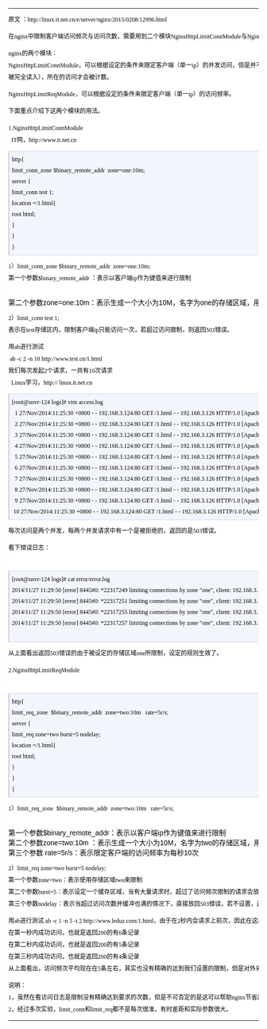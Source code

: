 <table width="100%" style="padding:0px;margin:0px;color:#333333;font-family:Verdana, Arial, Tahoma;font-size:14px;background-color:#FFFFFF;">
	<tbody style="padding:0px;margin:0px;">
		<tr style="padding:0px;margin:0px;">
			<td style="padding:0px;margin:0px;">
				<div id="contentMidPicAD" style="padding:0px;margin:0px;float:right;clear:both;top:0px;vertical-align:top;">
				</div>
				<p style="padding:0px;margin-top:10px;margin-bottom:10px;clear:both;line-height:24px;color:#000000;font-family:Arial, 宋体;font-size:14px;">
					<span style="font-family:'sans serif, tahoma, verdana, helvetica';"><span style="font-size:12px;white-space:nowrap;">原文 ：http://linux.it.net.cn/e/server/nginx/2015/0208/12996.html</span></span>
				</p>
				<p style="padding:0px;margin-top:10px;margin-bottom:10px;clear:both;line-height:24px;color:#000000;font-family:Arial, 宋体;font-size:14px;">
					<span style="font-family:'sans serif, tahoma, verdana, helvetica';"><span style="font-size:12px;white-space:nowrap;">在nginx中限制客户端访问频次与访问次数，需要用到二个模块NginxHttpLimitConnModule与NginxHttpLimitReqModule。</span></span>
				</p>
				<p style="padding:0px;margin-top:10px;margin-bottom:10px;clear:both;line-height:24px;color:#000000;font-family:Arial, 宋体;font-size:14px;">
					<span style="font-family:'sans serif, tahoma, verdana, helvetica';"><span style="font-size:12px;white-space:nowrap;">nginx的两个模块：<br style="padding:0px;margin:0px;" />
NginxHttpLimitConnModule，可以根据设定的条件来限定客户端（单一ip）的并发访问，但是并不是所有的访问都会被计数，只有那些正在被处理的的请求（这些请求的头信息已<br style="padding:0px;margin:0px;" />
被完全读入），所在的访问才会被计数。</span></span>
				</p>
				<p style="padding:0px;margin-top:10px;margin-bottom:10px;clear:both;line-height:24px;color:#000000;font-family:Arial, 宋体;font-size:14px;">
					<span style="font-family:'sans serif, tahoma, verdana, helvetica';"><span style="font-size:12px;white-space:nowrap;">NginxHttpLimitReqModule，可以根据设定的条件来限定客户端（单一ip）的访问频率。</span></span>
				</p>
				<p style="padding:0px;margin-top:10px;margin-bottom:10px;clear:both;line-height:24px;color:#000000;font-family:Arial, 宋体;font-size:14px;">
					<span style="font-family:'sans serif, tahoma, verdana, helvetica';"><span style="font-size:12px;white-space:nowrap;">下面重点介绍下这两个模块的用法。</span></span>
				</p>
				<p style="padding:0px;margin-top:10px;margin-bottom:10px;clear:both;line-height:24px;color:#000000;font-family:Arial, 宋体;font-size:14px;">
					<span style="font-family:'sans serif, tahoma, verdana, helvetica';"><span style="font-size:12px;white-space:nowrap;">1.NginxHttpLimitConnModule<br style="padding:0px;margin:0px;" />
&nbsp;&nbsp;<span style="padding:0px;margin:0px;">IT网，http://www.it.net.cn</span></span></span>
				</p>
				<div class="codetext" style="padding:5px;margin:0px;width:620px;font-size:14px;line-height:22px;border-width:1px 1px 1px 2px;border-style:solid;border-color:#C9D6F1 #C9D6F1 #C9D6F1 #C7C7EB;background-color:#F3F5FC;color:#000000;font-family:Arial, 宋体;">
					<span style="font-family:'sans serif, tahoma, verdana, helvetica';"><span style="font-size:12px;white-space:nowrap;">http{<br style="padding:0px;margin:0px;" />
limit_conn_zone $binary_remote_addr&nbsp; zone=one:10m;<br style="padding:0px;margin:0px;" />
server {<br style="padding:0px;margin:0px;" />
limit_conn test 1;<br style="padding:0px;margin:0px;" />
location =/1.html{<br style="padding:0px;margin:0px;" />
root html;<br style="padding:0px;margin:0px;" />
}<br style="padding:0px;margin:0px;" />
}<br style="padding:0px;margin:0px;" />
}</span></span>
				</div>
				<p style="padding:0px;margin-top:10px;margin-bottom:10px;clear:both;line-height:24px;color:#000000;font-family:Arial, 宋体;font-size:14px;">
					<span style="font-family:'sans serif, tahoma, verdana, helvetica';"><span style="font-size:12px;white-space:nowrap;">1）limit_conn_zone $binary_remote_addr&nbsp; zone=one:10m;<br style="padding:0px;margin:0px;" />
第一个参数$binary_remote_addr ：表示以客户端ip作为键值来进行限制</span></span>
				</p>
<span style="color:#000000;"><span style="white-space:nowrap;"><br style="padding:0px;margin:0px;" />
第二个参数zone=one:10m：表示生成一个大小为10M，名字为one的存储区域，用来存储访问次数</span></span>
				<p style="padding:0px;margin-top:10px;margin-bottom:10px;clear:both;line-height:24px;color:#000000;font-family:Arial, 宋体;font-size:14px;">
					<span style="font-family:'sans serif, tahoma, verdana, helvetica';"><span style="font-size:12px;white-space:nowrap;">2）limit_conn test 1;<br style="padding:0px;margin:0px;" />
表示在test存储区内，限制客户端ip只能访问一次，若超过访问限制，则返回503错误。</span></span>
				</p>
				<p style="padding:0px;margin-top:10px;margin-bottom:10px;clear:both;line-height:24px;color:#000000;font-family:Arial, 宋体;font-size:14px;">
					<span style="font-family:'sans serif, tahoma, verdana, helvetica';"><span style="font-size:12px;white-space:nowrap;">用ab进行测试<br style="padding:0px;margin:0px;" />
&nbsp;ab -c 2 -n 10 http://www.test.cn/1.html<br style="padding:0px;margin:0px;" />
我们每次发起2个请求，一共有10次请求<br style="padding:0px;margin:0px;" />
&nbsp;&nbsp;<span style="padding:0px;margin:0px;">Linux学习，http:// linux.it.net.cn</span></span></span>
				</p>
				<div class="codetext" style="padding:5px;margin:0px;width:620px;font-size:14px;line-height:22px;border-width:1px 1px 1px 2px;border-style:solid;border-color:#C9D6F1 #C9D6F1 #C9D6F1 #C7C7EB;background-color:#F3F5FC;color:#000000;font-family:Arial, 宋体;">
					<span style="font-family:'sans serif, tahoma, verdana, helvetica';"><span style="font-size:12px;white-space:nowrap;">[root@usvr-124 logs]# vim access.log<br style="padding:0px;margin:0px;" />
&nbsp; 1 27/Nov/2014:11:25:30 +0800 - - 192.168.3.124:80 GET /1.html - - 192.168.3.126 HTTP/1.0 [ApacheBench/2.3] [-] - www.test.cn 200 0 0 235 90 0"-"<br style="padding:0px;margin:0px;" />
&nbsp; 2 27/Nov/2014:11:25:30 +0800 - - 192.168.3.124:80 GET /1.html - - 192.168.3.126 HTTP/1.0 [ApacheBench/2.3] [-] - www.test.cn 503 0 0 371 90 0"-"<br style="padding:0px;margin:0px;" />
&nbsp; 3 27/Nov/2014:11:25:30 +0800 - - 192.168.3.124:80 GET /1.html - - 192.168.3.126 HTTP/1.0 [ApacheBench/2.3] [-] - www.test.cn 200 0 0 235 90 0"-"<br style="padding:0px;margin:0px;" />
&nbsp; 4 27/Nov/2014:11:25:30 +0800 - - 192.168.3.124:80 GET /1.html - - 192.168.3.126 HTTP/1.0 [ApacheBench/2.3] [-] - www.test.cn 503 0 0 371 90 0"-"&nbsp;<span style="padding:0px;margin:0px;">IT网，http://www.it.net.cn</span>&nbsp;<br style="padding:0px;margin:0px;" />
&nbsp; 5 27/Nov/2014:11:25:30 +0800 - - 192.168.3.124:80 GET /1.html - - 192.168.3.126 HTTP/1.0 [ApacheBench/2.3] [-] - www.test.cn 200 0 0 235 90 0"-"<br style="padding:0px;margin:0px;" />
&nbsp; 6 27/Nov/2014:11:25:30 +0800 - - 192.168.3.124:80 GET /1.html - - 192.168.3.126 HTTP/1.0 [ApacheBench/2.3] [-] - www.test.cn 503 0 0 371 90 0"-"<br style="padding:0px;margin:0px;" />
&nbsp; 7 27/Nov/2014:11:25:30 +0800 - - 192.168.3.124:80 GET /1.html - - 192.168.3.126 HTTP/1.0 [ApacheBench/2.3] [-] - www.test.cn 503 0 0 371 90 0"-"<br style="padding:0px;margin:0px;" />
&nbsp; 8 27/Nov/2014:11:25:30 +0800 - - 192.168.3.124:80 GET /1.html - - 192.168.3.126 HTTP/1.0 [ApacheBench/2.3] [-] - www.test.cn 200 0 0 235 90 0"-"<br style="padding:0px;margin:0px;" />
&nbsp; 9 27/Nov/2014:11:25:30 +0800 - - 192.168.3.124:80 GET /1.html - - 192.168.3.126 HTTP/1.0 [ApacheBench/2.3] [-] - www.test.cn 503 0 0 371 90 0"-"&nbsp;<span style="padding:0px;margin:0px;">Linux学习，http:// linux.it.net.cn</span>&nbsp;<br style="padding:0px;margin:0px;" />
&nbsp;10 27/Nov/2014:11:25:30 +0800 - - 192.168.3.124:80 GET /1.html - - 192.168.3.126 HTTP/1.0 [ApacheBench/2.3] [-] - www.test.cn 200 0 0 235 90 0"-"</span></span>
				</div>
				<p style="padding:0px;margin-top:10px;margin-bottom:10px;clear:both;line-height:24px;color:#000000;font-family:Arial, 宋体;font-size:14px;">
					<span style="font-family:'sans serif, tahoma, verdana, helvetica';"><span style="font-size:12px;white-space:nowrap;">每次访问是两个并发，每两个并发请求中有一个是被拒绝的，返回的是503错误。</span></span>
				</p>
				<p style="padding:0px;margin-top:10px;margin-bottom:10px;clear:both;line-height:24px;color:#000000;font-family:Arial, 宋体;font-size:14px;">
					<span style="font-family:'sans serif, tahoma, verdana, helvetica';"><span style="font-size:12px;white-space:nowrap;">看下错误日志：<br style="padding:0px;margin:0px;" />
&nbsp;</span></span>
				</p>
				<div class="codetext" style="padding:5px;margin:0px;width:620px;font-size:14px;line-height:22px;border-width:1px 1px 1px 2px;border-style:solid;border-color:#C9D6F1 #C9D6F1 #C9D6F1 #C7C7EB;background-color:#F3F5FC;color:#000000;font-family:Arial, 宋体;">
					<span style="font-family:'sans serif, tahoma, verdana, helvetica';"><span style="font-size:12px;white-space:nowrap;">[root@usvr-124 logs]# cat error/error.log&nbsp;<br style="padding:0px;margin:0px;" />
2014/11/27 11:29:50 [error] 8445#0: *22317249 limiting connections by zone "one", client: 192.168.3.126, server: www.test.cn, request: "GET /1.html HTTP/1.0", host: "www.test.cn"<br style="padding:0px;margin:0px;" />
2014/11/27 11:29:50 [error] 8445#0: *22317251 limiting connections by zone "one", client: 192.168.3.126, server: www.test.cn, request: "GET /1.html HTTP/1.0", host: "www.test.cn"<br style="padding:0px;margin:0px;" />
2014/11/27 11:29:50 [error] 8445#0: *22317255 limiting connections by zone "one", client: 192.168.3.126, server: www.test.cn, request: "GET /1.html HTTP/1.0", host: "www.test.cn"&nbsp;<br style="padding:0px;margin:0px;" />
2014/11/27 11:29:50 [error] 8445#0: *22317257 limiting connections by zone "one", client: 192.168.3.126, server: www.test.cn, request: "GET /1.html HTTP/1.0", host: "www.test.cn"<br style="padding:0px;margin:0px;" />
&nbsp;</span></span>
				</div>
				<p style="padding:0px;margin-top:10px;margin-bottom:10px;clear:both;line-height:24px;color:#000000;font-family:Arial, 宋体;font-size:14px;">
					<span style="font-family:'sans serif, tahoma, verdana, helvetica';"><span style="font-size:12px;white-space:nowrap;">从上面看出返回503错误的由于被设定的存储区域one所限制，设定的规则生效了。</span></span>
				</p>
				<p style="padding:0px;margin-top:10px;margin-bottom:10px;clear:both;line-height:24px;color:#000000;font-family:Arial, 宋体;font-size:14px;">
					<span style="font-family:'sans serif, tahoma, verdana, helvetica';"><span style="font-size:12px;white-space:nowrap;">2.NginxHttpLimitReqModule<br style="padding:0px;margin:0px;" />
&nbsp;</span></span>
				</p>
				<div class="codetext" style="padding:5px;margin:0px;width:620px;font-size:14px;line-height:22px;border-width:1px 1px 1px 2px;border-style:solid;border-color:#C9D6F1 #C9D6F1 #C9D6F1 #C7C7EB;background-color:#F3F5FC;color:#000000;font-family:Arial, 宋体;">
					<span style="font-family:'sans serif, tahoma, verdana, helvetica';"><span style="font-size:12px;white-space:nowrap;">http{<br style="padding:0px;margin:0px;" />
limit_req_zone&nbsp; $binary_remote_addr&nbsp; zone=two:10m&nbsp;&nbsp; rate=5r/s;<br style="padding:0px;margin:0px;" />
server {<br style="padding:0px;margin:0px;" />
limit_req zone=two burst=5 nodelay;<br style="padding:0px;margin:0px;" />
location =/1.html{<br style="padding:0px;margin:0px;" />
root html;<br style="padding:0px;margin:0px;" />
}<br style="padding:0px;margin:0px;" />
}<br style="padding:0px;margin:0px;" />
}</span></span>
				</div>
				<p style="padding:0px;margin-top:10px;margin-bottom:10px;clear:both;line-height:24px;color:#000000;font-family:Arial, 宋体;font-size:14px;">
					<span style="font-family:'sans serif, tahoma, verdana, helvetica';"><span style="font-size:12px;white-space:nowrap;">1）limit_req_zone&nbsp; $binary_remote_addr&nbsp; zone=two:10m&nbsp;&nbsp; rate=5r/s;</span></span>
				</p>
<span style="color:#000000;"><span style="white-space:nowrap;"><br style="padding:0px;margin:0px;" />
第一个参数$binary_remote_addr：表示以客户端ip作为键值来进行限制<br style="padding:0px;margin:0px;" />
第二个参数zone=two:10m ：表示生成一个大小为10M，名字为two的存储区域，用来存储访问频率<br style="padding:0px;margin:0px;" />
第三个参数 rate=5r/s：表示限定客户端的访问频率为每秒10次</span></span>
				<p style="padding:0px;margin-top:10px;margin-bottom:10px;clear:both;line-height:24px;color:#000000;font-family:Arial, 宋体;font-size:14px;">
					<span style="font-family:'sans serif, tahoma, verdana, helvetica';"><span style="font-size:12px;white-space:nowrap;">2）limit_req zone=two burst=5 nodelay;<br style="padding:0px;margin:0px;" />
第一个参数zone=two：表示使用存储区域two来限制<br style="padding:0px;margin:0px;" />
第二个参数burst=5：表示设定一个缓存区域，当有大量请求时，超过了访问频次限制的请求会放在这个缓冲区域内<br style="padding:0px;margin:0px;" />
第三个参数nodelay：表示当超过访问次数并缓冲也满的情况下，直接放回503错误，若不设置，这些多余的请求会延迟处理</span></span>
				</p>
				<p style="padding:0px;margin-top:10px;margin-bottom:10px;clear:both;line-height:24px;color:#000000;font-family:Arial, 宋体;font-size:14px;">
					<span style="font-family:'sans serif, tahoma, verdana, helvetica';"><span style="font-size:12px;white-space:nowrap;">用ab进行测试 ab -c 1 -n 5 -t 2 http://www.leduz.com/1.html，由于在2秒内会请求上前次，因此在这就不把访问日志和错误日志贴出来了，大体描述下：<br style="padding:0px;margin:0px;" />
在第一秒内成功访问，也就是返回200的有6条记录<br style="padding:0px;margin:0px;" />
在第二秒内成功访问，也就是返回200的有5条记录<br style="padding:0px;margin:0px;" />
在第三秒内成功访问，也就是返回200的有4条记录<br style="padding:0px;margin:0px;" />
从上面看出，访问频次平均现在在5条左右，其实也没有精确的达到我们设置的限制，但是对外来说，这种效果还是起到作用了。</span></span>
				</p>
				<p style="padding:0px;margin-top:10px;margin-bottom:10px;clear:both;line-height:24px;color:#000000;font-family:Arial, 宋体;font-size:14px;">
					<span style="font-family:'sans serif, tahoma, verdana, helvetica';"><span style="font-size:12px;white-space:nowrap;">说明：<br style="padding:0px;margin:0px;" />
1，虽然在看访问日志是限制没有精确达到要求的次数，但是不可否定的是这可以帮助nginx节省部分流量，提高了可用的并发。<br style="padding:0px;margin:0px;" />
2，经过多次实验，limit_conn和limit_req都不是每次很准，有时差距和实际参数很大。</span></span>
				</p>
			</td>
		</tr>
	</tbody>
</table>